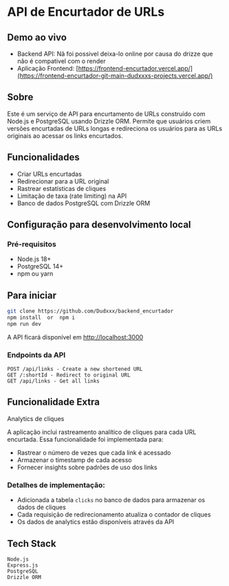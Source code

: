 # API de Encurtador de URLs

## Demo ao vivo
- Backend API: Nã foi possivel deixa-lo online por causa do drizze que não é compativel com o render 
- Aplicação Frontend: [https://frontend-encurtador.vercel.app/](https://frontend-encurtador-git-main-dudxxxs-projects.vercel.app/)

## Sobre
Este é um serviço de API para encurtamento de URLs construído com Node.js e PostgreSQL usando Drizzle ORM. Permite que usuários criem versões encurtadas de URLs longas e redireciona os usuários para as URLs originais ao acessar os links encurtados.

## Funcionalidades
- Criar URLs encurtadas  
- Redirecionar para a URL original  
- Rastrear estatísticas de cliques  
- Limitação de taxa (rate limiting) na API  
- Banco de dados PostgreSQL com Drizzle ORM

## Configuração para desenvolvimento local

### Pré-requisitos
- Node.js 18+  
- PostgreSQL 14+  
- npm ou yarn

## Para iniciar

```bash
git clone https://github.com/Dudxxx/backend_encurtador
npm install  or  npm i
npm run dev
```
A API ficará disponível em [http://localhost:3000](http://localhost:3000)

### Endpoints da API

```
POST /api/links - Create a new shortened URL
GET /:shortId - Redirect to original URL
GET /api/links - Get all links
```

## Funcionalidade Extra

Analytics de cliques

A aplicação inclui rastreamento analítico de cliques para cada URL encurtada. Essa funcionalidade foi implementada para:

* Rastrear o número de vezes que cada link é acessado
* Armazenar o timestamp de cada acesso
* Fornecer insights sobre padrões de uso dos links

### Detalhes de implementação:

* Adicionada a tabela `clicks` no banco de dados para armazenar os dados de cliques
* Cada requisição de redirecionamento atualiza o contador de cliques
* Os dados de analytics estão disponíveis através da API

## Tech Stack

```
Node.js
Express.js
PostgreSQL
Drizzle ORM
```
